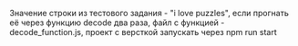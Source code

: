 Значение строки из тестового задания - "i love puzzles", если прогнать её через функцию decode два раза, файл с функцией - decode_function.js, проект с версткой запускать через npm run start
